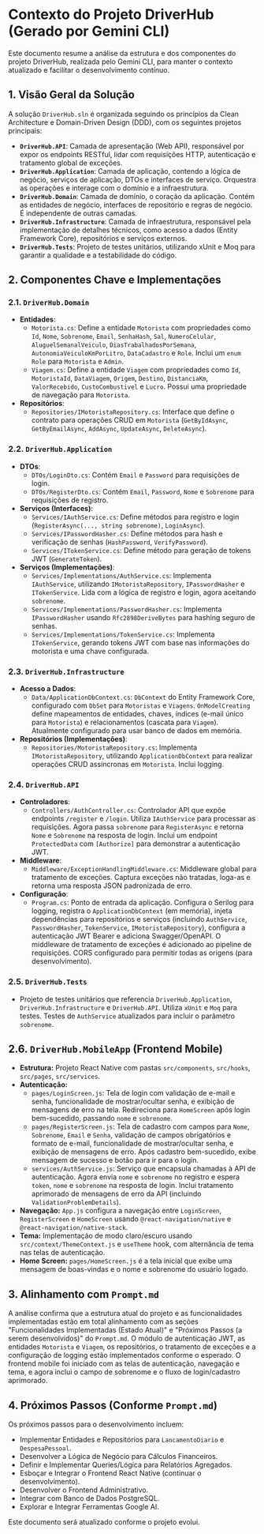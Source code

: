 # Contexto do Projeto DriverHub (Gerado por Gemini CLI)

Este documento resume a análise da estrutura e dos componentes do projeto DriverHub, realizada pelo Gemini CLI, para manter o contexto atualizado e facilitar o desenvolvimento contínuo.

## 1. Visão Geral da Solução

A solução `DriverHub.sln` é organizada seguindo os princípios da Clean Architecture e Domain-Driven Design (DDD), com os seguintes projetos principais:

*   **`DriverHub.API`**: Camada de apresentação (Web API), responsável por expor os endpoints RESTful, lidar com requisições HTTP, autenticação e tratamento global de exceções.
*   **`DriverHub.Application`**: Camada de aplicação, contendo a lógica de negócio, serviços de aplicação, DTOs e interfaces de serviço. Orquestra as operações e interage com o domínio e a infraestrutura.
*   **`DriverHub.Domain`**: Camada de domínio, o coração da aplicação. Contém as entidades de negócio, interfaces de repositório e regras de negócio. É independente de outras camadas.
*   **`DriverHub.Infrastructure`**: Camada de infraestrutura, responsável pela implementação de detalhes técnicos, como acesso a dados (Entity Framework Core), repositórios e serviços externos.
*   **`DriverHub.Tests`**: Projeto de testes unitários, utilizando xUnit e Moq para garantir a qualidade e a testabilidade do código.

## 2. Componentes Chave e Implementações

### 2.1. `DriverHub.Domain`
*   **Entidades**:
    *   `Motorista.cs`: Define a entidade `Motorista` com propriedades como `Id`, `Nome`, `Sobrenome`, `Email`, `SenhaHash`, `Sal`, `NumeroCelular`, `AluguelSemanalVeiculo`, `DiasTrabalhadosPorSemana`, `AutonomiaVeiculoKmPorLitro`, `DataCadastro` e `Role`. Inclui um `enum Role` para `Motorista` e `Admin`.
    *   `Viagem.cs`: Define a entidade `Viagem` com propriedades como `Id`, `MotoristaId`, `DataViagem`, `Origem`, `Destino`, `DistanciaKm`, `ValorRecebido`, `CustoCombustivel` e `Lucro`. Possui uma propriedade de navegação para `Motorista`.
*   **Repositórios**:
    *   `Repositories/IMotoristaRepository.cs`: Interface que define o contrato para operações CRUD em `Motorista` (`GetByIdAsync`, `GetByEmailAsync`, `AddAsync`, `UpdateAsync`, `DeleteAsync`).

### 2.2. `DriverHub.Application`
*   **DTOs**:
    *   `DTOs/LoginDto.cs`: Contém `Email` e `Password` para requisições de login.
    *   `DTOs/RegisterDto.cs`: Contém `Email`, `Password`, `Nome` e `Sobrenome` para requisições de registro.
*   **Serviços (Interfaces)**:
    *   `Services/IAuthService.cs`: Define métodos para registro e login (`RegisterAsync(..., string sobrenome)`, `LoginAsync`).
    *   `Services/IPasswordHasher.cs`: Define métodos para hash e verificação de senhas (`HashPassword`, `VerifyPassword`).
    *   `Services/ITokenService.cs`: Define método para geração de tokens JWT (`GenerateToken`).
*   **Serviços (Implementações)**:
    *   `Services/Implementations/AuthService.cs`: Implementa `IAuthService`, utilizando `IMotoristaRepository`, `IPasswordHasher` e `ITokenService`. Lida com a lógica de registro e login, agora aceitando `sobrenome`.
    *   `Services/Implementations/PasswordHasher.cs`: Implementa `IPasswordHasher` usando `Rfc2898DeriveBytes` para hashing seguro de senhas.
    *   `Services/Implementations/TokenService.cs`: Implementa `ITokenService`, gerando tokens JWT com base nas informações do motorista e uma chave configurada.

### 2.3. `DriverHub.Infrastructure`
*   **Acesso a Dados**:
    *   `Data/ApplicationDbContext.cs`: `DbContext` do Entity Framework Core, configurado com `DbSet` para `Motoristas` e `Viagens`. `OnModelCreating` define mapeamentos de entidades, chaves, índices (e-mail único para `Motorista`) e relacionamentos (cascata para `Viagem`). Atualmente configurado para usar banco de dados em memória.
*   **Repositórios (Implementações)**:
    *   `Repositories/MotoristaRepository.cs`: Implementa `IMotoristaRepository`, utilizando `ApplicationDbContext` para realizar operações CRUD assíncronas em `Motorista`. Inclui logging.

### 2.4. `DriverHub.API`
*   **Controladores**:
    *   `Controllers/AuthController.cs`: Controlador API que expõe endpoints `/register` e `/login`. Utiliza `IAuthService` para processar as requisições. Agora passa `sobrenome` para `RegisterAsync` e retorna `Nome` e `Sobrenome` na resposta de login. Inclui um endpoint `ProtectedData` com `[Authorize]` para demonstrar a autenticação JWT.
*   **Middleware**:
    *   `Middleware/ExceptionHandlingMiddleware.cs`: Middleware global para tratamento de exceções. Captura exceções não tratadas, loga-as e retorna uma resposta JSON padronizada de erro.
*   **Configuração**:
    *   `Program.cs`: Ponto de entrada da aplicação. Configura o Serilog para logging, registra o `ApplicationDbContext` (em memória), injeta dependências para repositórios e serviços (incluindo `AuthService`, `PasswordHasher`, `TokenService`, `IMotoristaRepository`), configura a autenticação JWT Bearer e adiciona Swagger/OpenAPI. O middleware de tratamento de exceções é adicionado ao pipeline de requisições. CORS configurado para permitir todas as origens (para desenvolvimento).

### 2.5. `DriverHub.Tests`
*   Projeto de testes unitários que referencia `DriverHub.Application`, `DriverHub.Infrastructure` e `DriverHub.API`. Utiliza `xUnit` e `Moq` para testes. Testes de `AuthService` atualizados para incluir o parâmetro `sobrenome`.

## 2.6. `DriverHub.MobileApp` (Frontend Mobile)
*   **Estrutura:** Projeto React Native com pastas `src/components`, `src/hooks`, `src/pages`, `src/services`.
*   **Autenticação:**
    *   `pages/LoginScreen.js`: Tela de login com validação de e-mail e senha, funcionalidade de mostrar/ocultar senha, e exibição de mensagens de erro na tela. Redireciona para `HomeScreen` após login bem-sucedido, passando `nome` e `sobrenome`.
    *   `pages/RegisterScreen.js`: Tela de cadastro com campos para `Nome`, `Sobrenome`, `Email` e `Senha`, validação de campos obrigatórios e formato de e-mail, funcionalidade de mostrar/ocultar senha, e exibição de mensagens de erro. Após cadastro bem-sucedido, exibe mensagem de sucesso e botão para ir para o login.
    *   `services/AuthService.js`: Serviço que encapsula chamadas à API de autenticação. Agora envia `nome` e `sobrenome` no registro e espera `token`, `nome` e `sobrenome` na resposta de login. Inclui tratamento aprimorado de mensagens de erro da API (incluindo `ValidationProblemDetails`).
*   **Navegação:** `App.js` configura a navegação entre `LoginScreen`, `RegisterScreen` e `HomeScreen` usando `@react-navigation/native` e `@react-navigation/native-stack`.
*   **Tema:** Implementação de modo claro/escuro usando `src/context/ThemeContext.js` e `useTheme` hook, com alternância de tema nas telas de autenticação.
*   **Home Screen:** `pages/HomeScreen.js` é a tela inicial que exibe uma mensagem de boas-vindas e o nome e sobrenome do usuário logado.

## 3. Alinhamento com `Prompt.md`

A análise confirma que a estrutura atual do projeto e as funcionalidades implementadas estão em total alinhamento com as seções "Funcionalidades Implementadas (Estado Atual)" e "Próximos Passos (a serem desenvolvidos)" do `Prompt.md`. O módulo de autenticação JWT, as entidades `Motorista` e `Viagem`, os repositórios, o tratamento de exceções e a configuração de logging estão implementados conforme o esperado. O frontend mobile foi iniciado com as telas de autenticação, navegação e tema, e agora inclui o campo de sobrenome e o fluxo de login/cadastro aprimorado.

## 4. Próximos Passos (Conforme `Prompt.md`)

Os próximos passos para o desenvolvimento incluem:
*   Implementar Entidades e Repositórios para `LancamentoDiario` e `DespesaPessoal`.
*   Desenvolver a Lógica de Negócio para Cálculos Financeiros.
*   Definir e Implementar Queries/Lógica para Relatórios Agregados.
*   Esboçar e Integrar o Frontend React Native (continuar o desenvolvimento).
*   Desenvolver o Frontend Administrativo.
*   Integrar com Banco de Dados PostgreSQL.
*   Explorar e Integrar Ferramentas Google AI.

Este documento será atualizado conforme o projeto evolui.